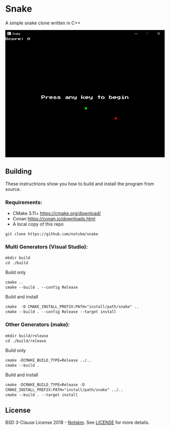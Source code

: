 # Snake
A simple snake clone written in C++

![screenshot](images/snake.png?raw=true)

## Building

These instructrions show you how to build and install the program from source.

### Requirements:
* CMake 3.11+ https://cmake.org/download/
* Conan https://conan.io/downloads.html
* A local copy of this repo

```
git clone https://github.com/notskm/snake
```

### Multi Generators (Visual Studio):
```
mkdir build
cd ./build
```

Build only
```
cmake ..
cmake --build . --config Release
```

Build and install
```
cmake  -D CMAKE_INSTALL_PREFIX:PATH="install/path/snake" ..
cmake --build . --config Release --target install
```

### Other Generators (make):
```
mkdir build/release
cd ./build/release
```

Build only
```
cmake -DCMAKE_BUILD_TYPE=Release ../..
cmake --build .
```

Build and install
```
cmake -DCMAKE_BUILD_TYPE=Release -D CMAKE_INSTALL_PREFIX:PATH="install/path/snake" ../..
cmake --build . --target install
```

## License

BSD 3-Clause License 2018 - [Notskm](https://github.com/notskm).
See [LICENSE](LICENSE.md) for more details.
